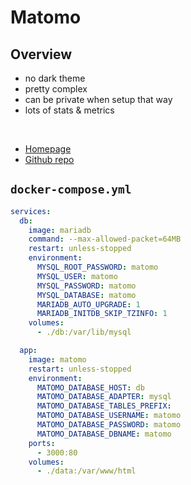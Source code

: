 # Matomo

## Overview

- no dark theme
- pretty complex
- can be private when setup that way
- lots of stats & metrics

<br>

- [Homepage](https://matomo.org)
- [Github repo](https://github.com/matomo-org/docker)


## `docker-compose.yml`
```yml
services:
  db:
    image: mariadb
    command: --max-allowed-packet=64MB
    restart: unless-stopped
    environment:
      MYSQL_ROOT_PASSWORD: matomo
      MYSQL_USER: matomo
      MYSQL_PASSWORD: matomo
      MYSQL_DATABASE: matomo
      MARIADB_AUTO_UPGRADE: 1
      MARIADB_INITDB_SKIP_TZINFO: 1
    volumes:
      - ./db:/var/lib/mysql

  app:
    image: matomo
    restart: unless-stopped
    environment:
      MATOMO_DATABASE_HOST: db
      MATOMO_DATABASE_ADAPTER: mysql
      MATOMO_DATABASE_TABLES_PREFIX:
      MATOMO_DATABASE_USERNAME: matomo
      MATOMO_DATABASE_PASSWORD: matomo
      MATOMO_DATABASE_DBNAME: matomo
    ports:
      - 3000:80
    volumes:
      - ./data:/var/www/html
```
